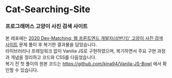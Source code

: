 # Cat-Searching-Site
### 프로그래머스 고양이 사진 검색 사이트
본 레포에는 <a href='https://programmers.co.kr/skill_check_assignments/4'>2020 Dev-Matching: 웹 프론트엔드 개발자(상반기)' 고양이 사진 검색 사이트</a> 문제 풀이 후 복기한 결과물을 담았습니다.</br>
라이브러리나 프레임워크 없이 Vanilia JS로 구현하였으며, 복기하면서 주요 구현 과정과 개념을 정리하고 코드와 CSS를 다듬었습니다.</br>
복기 전 첫 풀이의 원본 코드는 https://github.com/kina94/Vanila-JS-Bowl 에서 확인할 수 있습니다.
